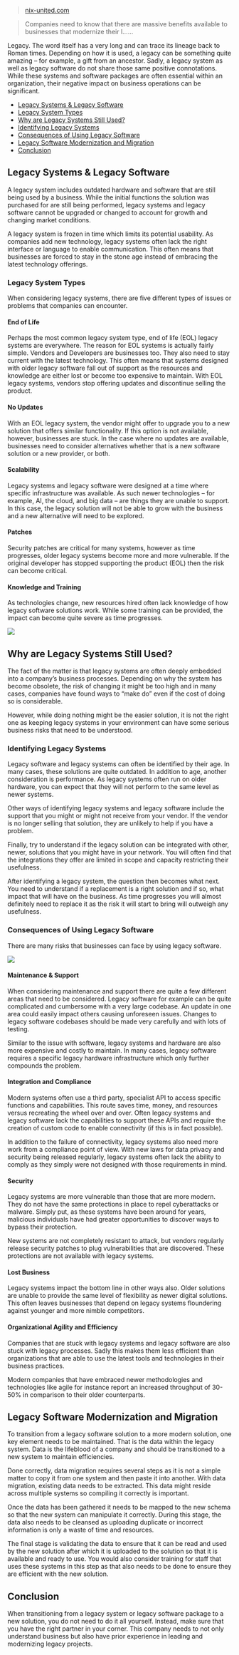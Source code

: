 >  [nix-united.com](https://nix-united.com/blog/what-is-a-legacy-system-and-legacy-software/)

> Companies need to know that there are massive benefits available to businesses that modernize their l......

Legacy. The word itself has a very long and can trace its lineage back to Roman times. Depending on how it is used, a legacy can be something quite amazing – for example, a gift from an ancestor. Sadly, a legacy system as well as legacy software do not share those same positive connotations. While these systems and software packages are often essential within an organization, their negative impact on business operations can be significant.

*   [Legacy Systems & Legacy Software](#legacy_systems_software)
*   [Legacy System Types](#legacy_types)
*   [Why are Legacy Systems Still Used?](#why_use_legacy_systems)
*   [Identifying Legacy Systems](#indentifying)
*   [Consequences of Using Legacy Software](#consequences)
*   [Legacy Software Modernization and Migration](#modernization_migration)
*   [Conclusion](#conclusion)

Legacy Systems & Legacy Software
--------------------------------

A legacy system includes outdated hardware and software that are still being used by a business. While the initial functions the solution was purchased for are still being performed, legacy systems and legacy software cannot be upgraded or changed to account for growth and changing market conditions.

A legacy system is frozen in time which limits its potential usability. As companies add new technology, legacy systems often lack the right interface or language to enable communication. This often means that businesses are forced to stay in the stone age instead of embracing the latest technology offerings.

### Legacy System Types

When considering legacy systems, there are five different types of issues or problems that companies can encounter.

#### End of Life

Perhaps the most common legacy system type, end of life (EOL) legacy systems are everywhere. The reason for EOL systems is actually fairly simple. Vendors and Developers are businesses too. They also need to stay current with the latest technology. This often means that systems designed with older legacy software fall out of support as the resources and knowledge are either lost or become too expensive to maintain. With EOL legacy systems, vendors stop offering updates and discontinue selling the product.

#### No Updates

With an EOL legacy system, the vendor might offer to upgrade you to a new solution that offers similar functionality. If this option is not available, however, businesses are stuck. In the case where no updates are available, businesses need to consider alternatives whether that is a new software solution or a new provider, or both.

#### Scalability

Legacy systems and legacy software were designed at a time where specific infrastructure was available. As such newer technologies – for example, AI, the cloud, and big data – are things they are unable to support. In this case, the legacy solution will not be able to grow with the business and a new alternative will need to be explored.

#### Patches

Security patches are critical for many systems, however as time progresses, older legacy systems become more and more vulnerable. If the original developer has stopped supporting the product (EOL) then the risk can become critical.

#### Knowledge and Training

As technologies change, new resources hired often lack knowledge of how legacy software solutions work. While some training can be provided, the impact can become quite severe as time progresses. 

[![](https://nix-united.com/wp-content/uploads/2020/12/Legacy_system-n-software_02-1024x481.jpg)](https://nix-united.com/wp-content/uploads/2020/12/Legacy_system-n-software_02.jpg)

Why are Legacy Systems Still Used?
----------------------------------

The fact of the matter is that legacy systems are often deeply embedded into a company’s business processes. Depending on why the system has become obsolete, the risk of changing it might be too high and in many cases, companies have found ways to “make do” even if the cost of doing so is considerable. 

However, while doing nothing might be the easier solution, it is not the right one as keeping legacy systems in your environment can have some serious business risks that need to be understood.

### Identifying Legacy Systems 

Legacy software and legacy systems can often be identified by their age. In many cases, these solutions are quite outdated. In addition to age, another consideration is performance. As legacy systems often run on older hardware, you can expect that they will not perform to the same level as newer systems.

Other ways of identifying legacy systems and legacy software include the support that you might or might not receive from your vendor. If the vendor is no longer selling that solution, they are unlikely to help if you have a problem. 

Finally, try to understand if the legacy solution can be integrated with other, newer, solutions that you might have in your network. You will often find that the integrations they offer are limited in scope and capacity restricting their usefulness.

After identifying a legacy system, the question then becomes what next. You need to understand if a replacement is a right solution and if so, what impact that will have on the business. As time progresses you will almost definitely need to replace it as the risk it will start to bring will outweigh any usefulness. 

### Consequences of Using Legacy Software

There are many risks that businesses can face by using legacy software. 

[![](https://nix-united.com/wp-content/uploads/2020/12/Legacy_system-n-software_01-1024x495.jpg)](https://nix-united.com/wp-content/uploads/2020/12/Legacy_system-n-software_01.jpg)

#### Maintenance & Support

When considering maintenance and support there are quite a few different areas that need to be considered. Legacy software for example can be quite complicated and cumbersome with a very large codebase. An update in one area could easily impact others causing unforeseen issues. Changes to legacy software codebases should be made very carefully and with lots of testing.

Similar to the issue with software, legacy systems and hardware are also more expensive and costly to maintain. In many cases, legacy software requires a specific legacy hardware infrastructure which only further compounds the problem. 

#### Integration and Compliance

Modern systems often use a third party, specialist API to access specific functions and capabilities. This route saves time, money, and resources versus recreating the wheel over and over. Often legacy systems and legacy software lack the capabilities to support these APIs and require the creation of custom code to enable connectivity (if this is in fact possible).

In addition to the failure of connectivity, legacy systems also need more work from a compliance point of view. With new laws for data privacy and security being released regularly, legacy systems often lack the ability to comply as they simply were not designed with those requirements in mind.

#### Security

Legacy systems are more vulnerable than those that are more modern. They do not have the same protections in place to repel cyberattacks or malware. Simply put, as these systems have been around for years, malicious individuals have had greater opportunities to discover ways to bypass their protection.

New systems are not completely resistant to attack, but vendors regularly release security patches to plug vulnerabilities that are discovered. These protections are not available with legacy systems.

#### Lost Business

Legacy systems impact the bottom line in other ways also. Older solutions are unable to provide the same level of flexibility as newer digital solutions. This often leaves businesses that depend on legacy systems floundering against younger and more nimble competitors.

#### Organizational Agility and Efficiency

Companies that are stuck with legacy systems and legacy software are also stuck with legacy processes. Sadly this makes them less efficient than organizations that are able to use the latest tools and technologies in their business practices. 

Modern companies that have embraced newer methodologies and technologies like agile for instance report an increased throughput of 30-50% in comparison to their older counterparts.

Legacy Software Modernization and Migration
-------------------------------------------

To transition from a legacy software solution to a more modern solution, one key element needs to be maintained. That is the data within the legacy system. Data is the lifeblood of a company and should be transitioned to a new system to maintain efficiencies. 

Done correctly, data migration requires several steps as it is not a simple matter to copy it from one system and then paste it into another. With data migration, existing data needs to be extracted. This data might reside across multiple systems so compiling it correctly is important.

Once the data has been gathered it needs to be mapped to the new schema so that the new system can manipulate it correctly. During this stage, the data also needs to be cleansed as uploading duplicate or incorrect information is only a waste of time and resources.

The final stage is validating the data to ensure that it can be read and used by the new solution after which it is uploaded to the solution so that it is available and ready to use. You would also consider training for staff that uses these systems in this step as that also needs to be done to ensure they are efficient with the new solution.

Conclusion
----------

When transitioning from a legacy system or legacy software package to a new solution, you do not need to do it all yourself. Instead, make sure that you have the right partner in your corner. This company needs to not only understand business but also have prior experience in leading and modernizing legacy projects.
